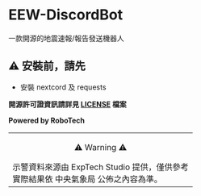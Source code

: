# EEW-DiscordBot
一款開源的地震速報/報告發送機器人

## ⚠️ 安裝前，請先
- 安裝 nextcord 及 requests

**開源許可證資訊請詳見 [LICENSE](LICENSE) 檔案**

**Powered by RoboTech**

<table>
<tr>
<td>
<p align="center">⚠️ Warning ⚠️</p>
示警資料來源由 ExpTech Studio 提供，僅供參考<br>
實際結果依 中央氣象局 公佈之內容為準。
<br>
</td>
</tr>
</table>
